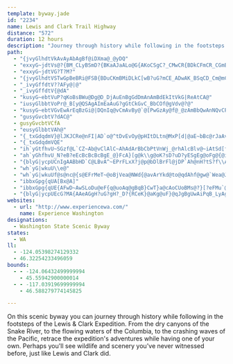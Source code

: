 ```yaml
---
template: byway.jade
id: "2234"
name: Lewis and Clark Trail Highway
distance: "572"
duration: 12 hours
description: "Journey through history while following in the footsteps of the Lewis &amp; Clark Expedition. From the dry canyons of the Snake River, to the flowing waters of the Columbia, retrace the Corp's adventures while having one of your own."
path: 
  - "{jvyGlhdtVkAvAyAbAgBf@iDXma@_@yDQ"
  - "exxyG~jdtVs@?{BM_CLyBSmD?{BKaAJaALo@G{AKoCSgC?_CMwCR{BDkCFmCR_CGmBL_CMuACi@AiCL{ACq@AcAAuBS_BEqBD_DSsB?kC?mCQ_D?mCMwCMuCBiC@gDe@iDDmCE_CJcBSS?SAiAC{@K{CDgBD{E?eFYuHe@mAGqBMqBXyCXeCe@oBIeCIkACU?}@AcCCeCC}JMo@AiL_@aJYqAE{MAcJAoE?mCAuA???[?iA?{B?mAJaKv@gAHqHz@wBMuBKkAEy@CkEOUAiAE_E_@qH[i@CkJi@yJOaACeBGk@CcNYcACoBGkCGeBEqCGqD]_CUiCPgCFqA@wA@a@?}@@qASmE?iJOcEG_DGqAAsAC{ACg@Au@AqAJqAYw@CoBGo@B{@Bg@BuB?K?}CDeCGoIQ_DLu@K_AMeCEuFGcJS_BEwBD{BDkB?iB?{@?q@?gE?oAG}COQAiCLeGMuHMcDKmRDcFEwCMoB?iA?wA?_CDuAEcCE{DSwBEUA_ALcBDmCU_@Cw@d@q@`@uAZcEnBcGhBo@RwEb@l@GyFj@gGYqEBuGD}C@cEKiEM}BDmA?qDK_BG}AAqBCaBCeBAiCG]?wD?{E?cDSgG_@sDYgFS_Cu@{CK{IuAqI{@{BSeBUkC_@_JgAsBC}CE_CC_CE_DDcCKmCM{HScCLgC[aD??gFDgHPeDAqA?yDA{CM{AIaCEuAGeB@_B@{@@cF@yC@mBCiB?cCBwSBeEcGEmDDcC?iFSgBg@cHR{Ba@qDL{AMqAKgBNqBN{GMQ?uOKmEGmFKuDKwB_CaMyNkC{CyMX}Dh@iBT}BZgI|@cGp@{TbCiBKcRET?iNCcSEuM?c]SqUDiG`@iOlAkM^?lGMrR}F?{}@AmC?kCh@eBhAuC`CkYwHcGu@mF_Cim@eJmAg@gAoBo@k@wa@_^wCs@cBReFhCyDfEiG~D"
  - "exxyG~jdtVG?T?M?"
  - "{jvyGlhdtVSTwGpBeBRi@FSB{BDuCKmBMiDLkC[wB?uG?mCE_ADwAK_BSqCD_Cm@mCRoB?"
  - "_ivyGffdtV??AFy@|@"
  - "_ivyGffdtV{@dA"
  - "kusyG~ebtVuP?qKoBsBWu@Dg@D_DjAuEnBgGdDmAnAmBdEkItVkG|ReAtCA@"
  - "iusyGlbbtVoPr@_B[y@QSAgAImEaAuG?gGtCkGvC_BbCOf@gVdv@?@"
  - "kusyG~ebtVGvEwArEqBzGi@|DQnIq@vCmAvBy@`@[PwGzAy@f@_@zAmBbQwAnNQvCPlCP~Cz@|BlDdElDlDfHdHlA`@hAGtW_SdCs@xDpDlFjDzBhBpEzBbHjDhDuB~CkDbKcQzAiBbDa@lBR~@s@v@cCt@uAfIaAlGwClAgAz@iBhLwDfCz@hCd@xC?dBm@pBkEzADjA?j@G|BWfBOdAKb@ClCaE~@yAlC}CpAeDz@_Gt@iCLwC"
  - "gusyGvcbtV?dAC@"
  - gusyGvcbtVCfA
  - "eusyGlbbtVAh@"
  - "{_txGdqdmV}@lJKJCRe@nFI|AD`o@^tDvEvOy@pHItDLtn@MxP[d|@aE~bBc@rJaAvN}@lJu@rDcw@`qBgH`Q_]l|@q_@v`AqE`Mg\\pw@iEvJmEhMgCtMoKpn@QdC?dCrA`UVjJFfF?dHg@fOkAnMo@`Gi@xC_BnI{EnS_AlE}@tGe@lGcBlQKrBKrFZfe@CfFOrE[fEcAzGcAtEiR~s@m@lC[`Cm@nIWdByAdG}@nFEvBCbFb@j_@S~IaCz^g@rJsAtOi@nMOpAeAfFOlBDlBn@fHNhQBtU`A|V`ApSThKZjEBrD_BvLy@`Jy@fM]~BaN`l@eAdIc@tHEnH@lLlAd`@n@vVNdCRzAn@~Bj@pAn@hAdFdGz@nCRdAHvA?fKT`BfClHn@fCfA`Hz@jExCjIvB|JnBnMz@zK\\`Cj@`CjExKrAtDlFtVbEzNrE|K|ArEhApE|HjVl@dDn@nFz@tEjEtOlChS~@vFhCnNbIf_@RpBF~BKpEo@dPFxAnAnH`@jDf@bLLlA`@lBbApCt@dA|AlAxD`ChBlCr@xAlDxJ|CzHlE|LdArDr@fDbA|GTz@lDnKrEfOfCfG~D`G`H`J~Qh^hAbBbFjFr@~@nBlDr@lB\\xA|ExXjBdNRtCr@|PHdEY|L?~CXfEbCtTDlDDxa@OfE[jBa@~@}ClFg@jAs@nDi@fM{@hYWtCiBtLOfDCxHQxBc@dCiE|Mi@rB_@fBiAxHwAtHsDzP{GzVeFxOwApFcCvL_CtJyA|Gi@tAo@jAiAxAsA~@{HlEu@j@}A`BsCzDaLbQyB|CqItJoH`JeEtFuJrNuJnJqLtKeB`AuEpA_CxAuFxIwC`CcD~B}@jAk@tAaCdIoBtEcg@bl@mE~EgHzIsA~BgIfQs@fBiEbNcLb`@cGrRiAvCoAxBkGlGo@~@wLdTaBdDo@x@eB~Ao@^{IbEwHvB_NxBik@`Kmv@nM_r@vL{rA`U}Cx@gClAsD`E_DjEcQ|WiPbTgBzCoB~DwQfh@qApEk@`DwAhKuDv\\k@bKMxJgCv]}@pPqAzYFjW[xJmB~V{@zI}A|Mg@|AkAx@cD~Ac@^uBlD}CfE}BlBe@RoA?mAa@_BYoALi@Pgj@f^wGrEgCpA_Dn@cBBiw@mBiBFwDp@cAXoCnAgD|BiHbJuAhAgM|GyAjAkAxAgBdD}BfD}GtImYp\\mAzBc@pAyCtQ[`Ai@dAmApAwI`HmCbBiAj@gCr@oH|@}Al@qDrC_C~AeNrHsBfBsG`IsClBaKlEwBr@yA?iBe@sJ{GoBYuBJu@TmAdAgGjGoAl@y@VgAC}Ea@oAC_AXuAx@qAhBuAvCcAjAoAd@sALo@GyAs@sAwAmD{E}BgBkBq@aCF{Bh@yM`FuAt@s@p@iA~AuAdDm@hDOlBEdBNxDnAlKZlAfBfEn@vBZxBLtC?rAw@xLEpEBtA~A|RHxABtDSrCiA~GeBdOMh@gDtI[jAi@`DOxAI`E^zMKxCi@`EaEpRe@lDu@fIq@jDcBlD_CrCkA~Bq@rCUlCIdCUxB_B`F}AfDmFzMyAlEy@~Dm@bIc@fEm@lC}@|Ck@zCw@lFyDxg@o@xEaF|Tu@hCaCjKoDnNYz@sApHKhB@pBNtAb@vA~@zBbInMxCvGzBzJR`CEdBm@tLiBx}@|AlKxArIh@tETjDrAr`AF~BRfClAzGH~@nAvB|DfF`@x@vArEr@tAzAjBrNzNtClCxDtBpBvAjHnIb@\\~CrApD~@n@`@xItQ`ClFhBzCrCfDd@b@tM`HfDfCh@j@Zl@|AnGRpALrDVlBbCfId@pBt@bHt@xJ@fAYdDs@`EErAJ`B\\bBtCtIb@xCRlDtB|w@\\lIb@`Er@rCdBtDh@~AjBxDfAxCtKrc@tFhMpCdJnBrEtLrSzG~NxEhL`GhMjLhXn@rBNv@BbCSbBe@fBcArBk@l@SFo@HsCe@wA@eAVqXbJgGdBmDd@sPr@kHP{A^{@^}B~A}@~@k@~@cAtBe@zAgCxNiDpSyAxHw@xCwAzCeApAuC`CmX`ReNnKaX`RoAtAoA~BeNp[gCtHmE`Li@vB_@lCcD~bA_@vSy@lk@SjOQp[IpByAtJ}A~FiCfGek@lbAaBpE}Lpl@{AjDyBlDwIrKcBfCaYr^cB~BcAvB{@`CcBnFgEhOe@pE?zCJ|CdAbNzAfPJzB?lBEl@rCDbB\\dC~@vAbA`_@|`@`HdHfHzGrAzBxClGbBrBxB`BbBv@lCd@vk@hArDOfZsBvs@aGp@KvBs@xBcAbDgC~AoBhAkB`BsDp@{BhAcGjGk]hBqGt@qBhBoDlAsBhAwA~CmClCwAhBo@nCo@jCMrHVrvAxUnFDnk@uGbCMhEL|Bl@bCdArBfAnBxAbDxDnNhUjCrDfEfEpFjD|R|JtA\\pBJtAK|Aq@nDaDxIgLnA_AnAe@bBY~CJlA^bB~@t@x@hAzB~B~H|@xAbBjBnR|H~CdApLhHzBhAtOvEfHVfD`@xBvAnA~AbAhCb@|CJzEEdBe@lD{ArHQ|D?~A~@rSh@|Ob@lEd@`Cr@dCdAdCd@`A|AxBlVbShC`ChDpDlBtDbAxC|@vErC~[tAtRl@tEj@jBh@nAj@|@rArA|@l@bBp@bBLpK_@z@@xAV`CjAvE`FfKvMvC~C~BxD~AjDbAnC|@rFNfCy@rJCtCh@~Eh@zAx@vA^\\vEfDtDhBbOpFnAlApFxHtAtBx@~A\\lAd@jDThGLfH?bBOhD_@~EkCpVuBbW_AzPs@jUO`CmB`P_EhZgCzSKbBg@|RQhCm@nCe@xAoAlCyNzTmB~CeAxBqIlWm@rD[Ve@?OLF~Aq@~AIl@gDxGmBjB_BfAyGdCwBfAa_@f]wCfDuApBqA~BeQ`c@oOlTmI`LwIbKqFzEkPfNgBrAcLlEeWxKiF`Diw@bt@}D~CmD~BaG`DyBx@aKfDob@nMiBp@eDfBeCxByBxC}A~CuA|D}vAvsEu@pDYbDEjDXzGx@`FdSty@lBzGnAxBbC~BbV|P|AjA^l@vDrIrCvH^xBd@dKN`ARl@h@jArDfGbBlB?zu@"
  - "{_txGdqdmVQE"
  - "ih`yGtfhvU~SGzf@L`CZ~Ab@vClAlC~AhAdArBbCbPtVnWj_@rhAlcBlv@~iAtSd[fEvF~AtApBdApA^|BVtBIpAShBk@jAo@fHmFvEsB|@Y`J}At|C|@`aAf@lDR|GdA`EjAlDnAlFlCfFpD|w@zs@tQhOj]vXvE~CvHtDpHdCdKjBxG`@bF?|DSri@wFzDSzJIxGN~Gd@hFl@tPvCzHdAzDRpF?`Pk@rDCxKZd[tAlORfgD~B|W^jDRpC^n@VxARvGzA|EjB`D~AxExCbChBfGdG|FzGbD~ErCfF`DfHzOrb@lj@n{AfEfMbAtDjB`JtA`Jp@rGlCf_@dArJfA`ItWfuAbM`n@bFbTpXdbAnBrGlAfFnBpMbBhZr@fJhBtMtCzLbBnFfCpG~Rl`@|IfPlC|DpFjGv[hXjHlElGbC`GxApI|@|E?fJk@fEu@hCq@nM_F|GuB`a@yOxMaDdMgBpE~Y\\jDLhBLjEGfF}ErgA}H|kBqElcAyExiAs@hOOlB]rCa@vBcAzCcArBuBxCcA~@cD`CmShNyCdCqGlEkArAc@l@c@dAa@jB[fDB~A\\rD`n@|}BnChL|DjTtBrOpBbSx@lLr@|RlLhsH~J|gGj@bR`HtqAt@zPhMn|EXlGn@xHrApInAxF|[dhAhsBzgHnCfJxA`ElCrGfFnJjuBtzDvExJxBlGbEnOnp@deD`@~Ah\\|_AlCfI|Lhn@ja@bvBxLno@t@dJTvKpB`uAn@vg@?fIU~LeAlNc@dEgDvT{EbZ{Gtd@m@~IsA|w@CfEDzEVjJhCpo@^lEr@~EhAdFd@zAbB~EbBbDdAnBzVx^tFvIxDjFjCfChBrAhfA|s@xBjBjF~FlE`HjAzBvAdDfMd^bArCb@jBx@xEPnDB~B]d\\HxBb@xErItc@fL`k@pBzPpCtW~@`Mb@bKDpDTtn@o@`b@m@dk@ZtIZlE~@bIjKxfAbEzW`EbUpAzJf@fKd@x^RfD\\lDbNfjA|AdH~BtIn@rCl@dDhBnT`Jbs@j@lD|@fDxA~DfTza@`B|Dj@fBt@fDd@pCxQ|jArBdJbb@j}AdDzJp[t{@fDbKr@rCf[fvArBzF~MpXxBlGtEnR|Ntp@vMt{@fAtJh@|IjAh]r@vN`Kp}AhN`wAlIhdA|@bHrFh^~AfH`CvGtMzZtAzDpZjeAhCzIbBbFlKfW`Tnf@jMvZnArBrA~ArBdB|CdBjStI`DlBlErDrCjDbBlCbSx]~ApD~A`G|g@~bCxAhJfa@d{ClOhkAfB~KbBnHxBtHz\\p`AnAfFbAdH^fExC`f@~@xIfFfb@h@fHX`FbGvbBTjDfAtGhBfGrAdC`JtMdAlB`BnEd@pB`@~BRzAl@rHjSz~CRfBh@rDt@hDvFtPx@hDdJbp@hAfJJ~ALnEq@nW?dBLbEbAlKNbPJpB\\xDrKju@hBvPvArRrF||@fClc@XfI?~j@NvJxBx_Av@lW`Nz}FItIOjGSzDk@bIc@fEy@pFgBrJaVtgAoClJaAxCeGtNq@lAq[zt@aC`FsFbKkbAl|AcE|EiDvD}T~O{CpC_DzD}CdG}b@ddAoIvQeUrd@}InRmFhKuAvD}BzIyAzI_ArJqB|w@a@`GmBhM}K`q@aA~GiA~Lk@dKYfIcExhBMtP|Bth@rEb_Bf@`O`@tIzHhy@x@zGzAbJ|BpJvAtEza@~nAlB`HnCtMbShlAhAdFlArEhEbMtMnYnAzCnAlEfB`J|CbQd@rF~@tSh@nEfQvnApBbJ`F|Pd@jAn@dA`AjAhAr@zAl@|RtD|Bp@hDfB|XhUxBdC~A`C`AlB~@dCr@pCh@zCVhCVbG?fl@d@zHn@nIb@rDXzAdClLlRby@z@nEf@|D`I`kApAbz@v@rIn@tDnBfHrAlD~ArDj[ro@lBbGrBfOrC|NtAjIjJle@dAzFp@dFTtCH~CHrGGtELxGJrCf@rFnApIh^xkAne@z{AdQ`l@lQ`k@dQhq@dBnIfDnRtBrIfFfM`g@lkA`F`L`BhFlAlJp_@vmDJzCKrBe@rBy@~Ai@j@cAl@uAL{F{@}AN{A|@_A~@sBnDqA|CSrAGdBBvCNxDTxAdBlINlBAvAIrAUlAcCtGqA~Da@~BoArKS|DCjBRfFdAhJ^|Bh@`BfBvCdA|Br@hCvBvJrDlHTv@t@tDPrB@jAIhC_@~FKrKs@lDOfBDlAx@rFHfBu@nNJvHEnL}D`qCHrCPxAl@xB~B`Hb@dCZfCPtDIfHQrGuAfLi@tJe@lDaC~KWrCI|DDjZEhCm@bL_C~_@UzFS|WDlFh@rIzF`n@VnDRpG?zKJlBb@fC`CnJZhBh@bEd^jmDb@dFFnA?|CYtDeC`M_@xCIzBDvCHx@p@lDhEhPxGbWfD|KvErLhYhp@lAjDxBtHb@xDDfD_Ar_@gAbNOrEH|BX`Cp@`Dt@pFTrEEnFMlDyFlu@s@dMOjJMpqALfGbE~j@h@rMr@l|@j@djA_@hGSjBeAfG_AdDo@fBo@xAsAdC}BxCih@fk@oKvL_AvAoBnDyN|\\iA`CyA~BgFfGgBxAsKhHqGfJaIdIoCfDuElH{AhD{CjIqBfIu@nEoLbdAmBhOuOxiAi@~CcAlEcHrVcBjIqHzg@iChWo@tEmAtFmClJcAvFM|ASdESbS]pGUfCUnA}BfKiDxMcBnDcC~C}GlGcBlBcBdCyBtE_A|ByAbFgInV}Qxd@yAlDoArByBtC{BbCcCzCoC~E_BnEmDzLwAlDiGzLiAlDi@dCi@fDS`CuA~b@EpAD~Ch@vG?hFmB|k@u@~F}BpKi@dDwCd\\aArHwG~a@qDfN_@`C_@lEIdEDfE\\rElFl_@x@dE|CzMrA|Hd@rDN|BZfGRfG?rFKbDqAfOaAlJqCjUo@jHEfDDrDJ|Bf@vDh@nCbBvF~BbEdM~OrXfg@|Ol]zAxFf@rDDvA@|DEdBe@`FsClLo@~Cc@nDGjA@zHXlEb@~D`@`IKfJsAjZEfMTl_@QrKM`Cg@zDe@lCoBpIyAzEmD`HiApCoApEmDxNsDzUmCnKkHd_@yVj~@s@xB}GhOqPzm@oFnSoBfEiPdYgBdE{CfMaFzMsCdLu@dEcBzLmG~l@cAjIuAxISdBIxIIz@_@rCu@nIOjAgGro@y@vN?zSJtEAjDShEc@~DyAxG{BbOgB|TQhIMvL|I~xBd@dGzDjXZdBx@lB~@lA|BdBpGrDxBxC\\`A^fBT|BNdQRrH`AfRdEdb@rEvt@n@zCZrCB~CY`L_@tr@BnDd@tNBbDY`DwBzHSdBKlENnCd@rCt@pBxEtIbDnH~@vCnA`HvBnStA`G~BxGpB`EbUp\\~@`Bv@jBzArE`AlEZlC^fFxAtq@?zI_@tKgCb_@oBnS_@`GYnFI`FBlEN`Ed@~G^lCrArIpCfLdArDbCbLZ~B\\`EN`D?rDOpEcAbHmCfLu@tEW|CO`EAjAJ|Dn@jG|@rEb@~AhClGpN~YbCzFfArDdAxFr@~G~A|KvYlkArAhHb@|C`@zEr@|Zl@v`@?zFSxEc@fFcB|Oy@zJQrEI|JJvElAnLbC|ZJfGAnAOdCy@fFi@pBs@fBs@vA_DvDoBvDuEhP[lA]xBQ`FHdg@CvRUjGMxA{@nF}AxFmBlE_A~A}HhJsApBuBvDwBvFy@zCmEbR}DtRmYnqAeKpc@m@fDWxBg@xGKlC?bG^lMrAzOBhFI|AmBzPUlCm@`]IxL^fG|@dEh@fAnC~Dv@rBRzAFdCKdB_@bBi@bBg@xBClCjArHDlAYhHLdCxB`Q@tAVdEXxCz@fE`BrEvBlEp@x@hC`ClGdCx@l@dBlC\\r@b@~A^pCCfDs@tDIlBFv@~@rDb@nAx@xA^VnAZrD\\r@r@~@dCn@lCT`CBlCU~E@dBNfAnKp`@fHpVNd@vDxEtA`Cr@jB|DpPx@rFxAvUN~FAhGJpBh@lE^~A~A`F`HzNlBlDhEzJxDnKtLn[fA`CdApB`BtBzArAlK`LvA`BhCvD`ElIx\\dv@hMjXvC`F~BxChBhBlD`ChCrAfD~@|Ft@|BDxGMtKe@lBo@rGyF|RoNrBeA`AW`AEdAB|Bd@|F`C|HlC`CjA|F`FtC~CvCzEhJvMzB|Dx@`Cv@xDzAbZl@tE`A~DbAfC|@dBtPdVrAlCn@jBr@~CZfDDzBE|AWfDc@fBw@zBsIlRqB~D_AhCe@bBc@nBy@~GOfE?xCJdDl@`Gb@xBv@hCrb@`vArRbn@pCrJxAlHdAbKfC`p@SpIS`BuCfPOnBIrGNrDh@~D\\bB`@vAbI|StJv[vE`Nr@`Dn@rEZzAx@vDf@tAxBrD`I`JhElFbBfDlAvE`@rBF~@CnCOpBYdB_@fAsCbHc@xAYdBOrBBrANvBXtAbApB`AlArBdBbAtAtAdDvAhFrCrIrClGx@`Bh@h@xBxAxA^xEXfFF|@PvBfAjCfDrAvDnAjJdAjDbAjBrAxApB~Ad@n@xAjD\\lC`BtObBnI^~E`@dBnAzDXrAbDjVbEzXhCvNjKj^hDrHvDzJfCdIhCbL~@jURdBt@jDnCpPlBnQ|BbXX~Ad@zEx@hY?zDYnKBxArAzJ~BtN|GhZrChHpCrFT|@H`EKfE?lDb@`OAfEQtL\\rDh@`DbBxHpIjWtIhYtAlDhAxERtANjDClGk@nDi@vBc@~CBxATtAlDzMlGtRvFbOhFfPfFzNvBhITjBR`GDlDUtC]vByAzFK`Gx@zRhBnUTtBRdAt@rC`ElJPx@T~BPbEdAdHh@|ITvB~AzJ\\lD@j@_A~QUxKU|VEtJIrE?|LGpBF~BNfB~@tHb@~ApAjDf@`C?rEHrA~@dBlFvG~A|BTj@l@zE^rA\\dAz@zAvGxGnAr@~@XfBXrBEvAg@dC]rAD|Dp@lDEtEp@lA?|DS|Bf@lC`Ad@b@h@r@j@rA^~AXfCfAvPNx@h@pAh@`@n@PXAn@UlBgAjAUb@?h@Bx@\\j@j@d@r@l@tA`@pDK|IRbElD~Vt@rCh@|@lBvBlCvDj@dAlAbE`@dC`@lGJlDKfC}@pEEf@Cv@P`Bb@z@tCrBv@|@l@x@~@tBTbAb@lDhBxVh@xCd@lAp@jAtAlArBv@l@d@h@h@h@bBDjAKtC@x@NjB^~BFx@G`CYrCC`BNxBjBtK^~C`@`M|@xEFf@BfBAf@_@~CMrBbAdLN|Hl@vDN`CIpBo@`DS~B?xATbIArLYdZUfG{DpZiB|KiAbGaJ`b@eAfEqFfR_A`FcBnOmAxHaNjp@iCzKqGhSoApFo@hE_@~GCjCZpJhB|a@VnLKbKi@xKoLp{AgD|c@k@bJm@tPs@~ZeBdl@e@nFkIfe@_AfHqGrs@wF~\\o@lGY`GMrJBrDtA~z@PrFZrFh@rG|@lHlFv[dAjHd@vEtFjo@~AfPbC|XPlGQlGYlDy@`EiAdEsCbGwInOsEvGsC`GgAxEk@tESdCK`ED`Ed@nH`Hpd@nBzOl@hK?`GOdEs@bI}Gvc@gA`GaQp{@mAfHy@fHo@fIyCdi@cA`MyAvL}AdIoAzFiBfLwBbUe@fIyBvMeQbaAaGp[{BhNuUhrAyW|eB}ErX{CtNWdHyAhIaChSqEl[aH`k@yFld@eAxKmBpOwBnUSbB{@~CqAdJ}B|IuChQuAzTYbIiAjQcBrWq@nIwAvJ}@|GgCxOk@xc@oKfg@wHzUaAhW`AraAj@hbAUhp@mBfW}G~c@kKna@}SoQk`@eUwb@oQyr@wBk[?iu@vRk[fLwN|A}P}DeSgGoIgAalAW}k@uQ{q@e\\ck@mUgM_BmO?wHVuT|G}MfAwHo@kD{AmJfBkIlBsPvD}gCni@}PdD}vCbn@qI~AoK~Bwj@hLah@fLeL`DwsApf@mp@rUesD`sA{FfB_ChAkh@|QmEfAyB^}Hp@o\\rBsC`@mCh@_Dz@}Br@sF`CaIdFkElDkTnSqArAyD`F}ExHkq@trAyB~CmCbCy@n@cEtBirA`q@wJxE{PtHeHxD_EjC{JhF}UrLmFtC_OfHiT~Ku\\dSu_@zR{HrHyG`JkNvV}DtH}h@~`AgQdZsm@rfAwFxKgWxm@kAbCwB|DwRlY}MlNygBjcB}i@te@g{@xt@yBfBaDtBeCpAqC~@uBf@qHhAwGrAmI`Cwj@vRcCl@iQbCiBf@sDxAuZvNaq@nRy[jIsjAhXgm@~NiFdBwBxA{LlGgDlAsCv@iEr@uZtCyFb@sFDeMy@uNiBmGgAkGu@cE]qIAwCNmIjAmHjBy\\nJcJrCih@nSkHxCob@~RsQdJaKtE{NxIqGfEob@nUq\\jRaBrAaAfAmCdE_BrDwGhScArBqAxBiAxAuClCsC~A_Bj@iARgD^}@Cy|@mFoN{CiBSgCEaAJL~@tEnR^tBXfD?vBE`Ck@nHu@vIuAbMeLyCe@fE"
  - "ah`yGhfhvU_N?eB?eEcBcBcBcBgE_@}FcA}[g@k\\g@oK?sD?uD?yESgEg@oFg@{@iAs@eDkBcBg@{@?oKg@uASuEiAqA[y@Q_XgJsIwB}DcAyAe@oAa@sD{@oAg@kFaB{LuDkWsIcDcBkASmMkDy@[m@S}FcBs@[iBu@uDaB[YyBkBkDkEuBsEsDmLIa@s@gEe@qC?sSBiCNyQB}H?I?QHm]DgOOoMCgCg@wGyCeWEYg@gEg@{Jg@_D{@kMReV?mP?iE?iF?qMf@uQ~Hg^rNaXrCyGp@_BDKN]lSe]EFbHmLtDmGnBeD`_@kn@xBuDJOxBqDr_@go@bBkCdAaBrKoP`Uq_@fJsNjHwLz@{@bB_DdLgSb^ej@"
  - "{blyG|ycpUCnIgAABbHD`C@LBvA^~EPrFLxX?j@p@bDlBrFl@jDP`Ah@nH?tS?f\\Abb@RvDf@|BdI`PTzABL^RHxMCrYEzd@Gbh@QplAmA~FcChBof@DuH@yGzB{CvBiBlFc@nCcA~Z{@zGcCrKcD|KeBxCOVq@r@iCjCwKp`@sUpz@Ql@aY`cAcUzx@M`@Mf@MbBmAhCeFdRyCzUeAdLiDldADjDqB~m@TnPFzL?x@ZjL?vQ?`D?fCBxB@xAB~A@bD?T@nB@hC@j@?pB?hIFPXfAjAfELdDInf@C`MC|WPrFRrYcApm@eAhQCXcA~PMjRm@d_@Y`QL|O`@jRbAjd@~@le@n@rZHnDCrP??S~tAEpW?t@CxpA?fAT~m@nK~|@ZbCdEz]hAlJM`c@?`VVzBBTlLbRfAf@dA~EbChWZxE~ChXn@dE`@bCv@~JBjY^jEzDzPpAhIh@hPPdDHxAxApVlAhPg@hJmGjYc@vDwBvMA`FK~UQLEhJ?i@EfJAfAKxIk@nh@_B`j@PvPZbCF|QL`ABvDPnUrArPxCl_@zCfc@e@tGyBjFi_@je@gFnJsAdDc@fGqAhl@~Bh~@Bp@@XFvAGjoAAp@Y~k@@dpASly@AfC?~EGxGYj_@A~HAhKkAfdCqCnbGKrYGrQ]zz@HtHbAtHZzAd@zAXz@zl@bvA^tAPL`j@bqAk@qAzCfHj@rAnQla@|]|x@hXjn@b@zAVRlWfm@xlAdrCbFlLnw@vfBbDhJ~CrF~~@lzBj`AxyBQ_@fDzHzJnVxKjWrAlDf@fBZbCHzAMxMi@foCE~MFvEQbwBAtUExf@CtFd@rC|Orf@nBzGTxA?~Z?vQ?lX?bg@?jl@Hvd@Ai@Ft[AfIA`PFne@N~v@Mdi@DhHr@`DxAxDxBtE`BbBb@bAh@^"
  - "wh`yG|wkuU\\e@"
  - "wh`yG|wkuUf@s@nc@{s@EFrMeT~@oBjVea@NWd{@avArYkd@to@qdAhf@gw@`Wea@JO`EsGZe@R]PY\\m@t@qAdCwCxAyAdCeCvCsC`DeBxI_HjCeBpCsAtEoAzEkBnCi@dOeDnb@gJbj@eLnr@yNpLqCrBg@`R{GlCgAbBuA~Ag@bUeOjNqLjHgGbOoNp@o@hLkLt@_@jDoDnDsD`KcJ|BsBj@S`@MtB{AtAm@hDs@hIaAfGi@f@EtCY\\CbHq@zAOj@GrLyAfd@qEzi@gJLSzAEbHaB~LoBzISn[Z~MLdIHT@nMLnDDlNtCvIrBdFlAnEdAtCs@h@m@bCiBpCiEh@oJJqCVoG@WVmGDqAd@mGlAwRbCk`@lAgSfByYvAuU|@u\\DqAK}SwA_Xw@wGGg@u@gGqCyOeEiRm@oCyFeOmBcDYq@DF}EcMoN}]gDmIgGsN{DaJaEwMq@eEKeAUmCMwAa@mE[gBQ{Bm@gHHaHRqD`@sHGoR_@_GiAyFqGmPqCeFiDgIqC{IQ}D^}JtAqFfDeJ\\}@X}CCaJ_BcS_BsNqCsGcGuJwAiDcBcLB}JZm_@Bk@AV|@gQ\\yE`@iFlA}KFoAn@qNBcJ[eOHuBlNev@vWisA^gDlM_q@lB{J`Pwy@xRqcA@KjR_bAVsAjMk[Rc@hFqM`F_MDs@pa@ccAfBuIb@mI?wD?}DG_XtAs^VuB|@qQFqAf@oJ~Cil@PiJ?kGk@_HIaAeAsGoGeXBL_CyJuA}Ea@uA}Lwd@cV}{@Ic@_@cBgF{VqA{IqLyu@MaBEaAKcDy@sXcAc\\i@_Pg@aO[iDqNmg@{@qF@_CDoI@cB|@sWd@{PXwDHgABWB[h@yGz@_Np@wMPiDrBc`@rAmWd@iJfA{SlCub@~Em_AJkBrCgj@|Ccm@jBu^hFycARoDBi@pD{p@h@{J`@yH^qHjAaUPoD^aL^gLLcHRwKHmETeL@]EuQu@yHuByMeGy_@{CeNiG}]oCyPO}@aKck@yDiTQgA_Cct@aAq]"
  - "ibbxGpg{qUA[Bx@A]"
  - "ibbxGpg{qUE{AFwD~AwSLoDu@eF{q@uoAq@gBqB}CwT}a@cAoCUoBMs@?}[?eFMu`@Eil@?sAAiIQ{AQsWYye@EaGAcCWsMW{A{A_G{@wGGa@_@sFMqE?{A@i]@ig@EsAIwDIkD?UE_BEm@y@}Lq@sF_AoF[iAc@sAmCyKyBeIY_AcDgL{BqEwDwDcCaCcIgH{GuIk@mCqJwc@_FkUS{@SaAiB{IMk@WqAm@wEFf@_@qC_@aKXuGbAqVDw@`@yJl@eLPaDtBuQZcIFaBKkGoBgLG]qCsPUia@{Fwr@c@yVmAoQa@aFQoBo@wHuB{Q_DqSgEaZoB{Mq@uEcAwCmAoB}BgA{NaHqNeEqU{IwGyFgBiC}@wCcKei@uB{KiDsOgEsFeFwE_EoBmDiDqAcCqAwFqA{FmCyHmC_FqKgPaBoC_MqS_FoKkB_Fe@gAy@kC_AuCiBkFk@uBo@cCqC{JcEcY_AqDwAuCuAkBsIgLiG{UHZ}A_GuKec@qAsFEUqJqf@y@eDmCuJmd@m`Bm@gFUmBC}AMgJq@mHeA_FaEaOoC{JuAqDO_AAM{AeFiAqDUs@cB{GqA_F_BeGeC_HyA_EiBwCuHmKcB_Ca@Y}F_EmBcC_McLcFyDwFsF}GkMsBwCyF_G{McJcDmAeFSyQAWYyM}BeCRmLjEqGhCqC`AwFfBeGnB}@XmDnBgBnBeGhJyE~EeGfBcE?mAg@qKoIiF{BuCu@gE_@wEXUR_CX_JpD_Dj@{ABoOJeBBaGDuCf@qAf@eDd@qBf@MRyBXiD?mNcBqB?mJuAcCK{CAqKE{J?q{@Ah@?qg@AeO?iT?]?mOzB{EtAyAl@iPhKgAx@oDjCqFdFmF~DgEnBiGd@a@HkLdBqMvDoBx@}CnAqDj@oHpBiD`BcBtA_AXmL|JcLhHmElB{@t@_B?iAJqGDh@A}FDqA?oCBcD?mDJqDEeDDeB@kDB}C?C?}A?_E?"
  - "{blyG|ycpUEcG?MA{AAeAGgH?uG?gH?_D?{RCeK}@aKg@uF}@qJgBgUwAiPqB_LyAgHi@oBcAyDqB_FiCsEiKuOcNuQW_@mGkJyNeTeHsL_GmM]eAQe@sBiGwBcJgBaMeBoQuBkf@w@o]@cH@_Gb@{GD]n@uFvFeg@~AmNCaAv@iHbA}Ip@oJq@wr@c@eUM}Hw@wIqBmb@UwX[mTi@_MqAiHqJsa@u@mCgDuLiF}JcFuHm@}Aw@y@}Y_l@Ms@[Mg@aAcJiQmRy_@_IiOYs@Oc@GQmFqKaKaPaEsGuCwFeI_PkCyBKI_Am@w@SgCm@gBs@sA{AuCaHqDoKsCeIqCcIcAmCOa@kBaF{BaHqBmGuC}H_CsGsAqDuAcCqBkE_CkCw@s@i@?W?aB?_@Jm@L[\\y@|@q@`@iAfAcCtA_@t@_Af@cAfAi@Ra\\|L}Ah@uChAIR_HtB{EnBuCf@i`@_@uGIqEI_Dm@mE{B_BoBmAcCwBwNy@mGiAkFkSmz@yIq^gEmMeJySmAcBkD}BmD_@iRDuC_@iJeDcOcKmKyEqUeKkLoGwUqQyFwCwCg@iDAcHCkOLiJu@iC_@yHcCwAaAu@a@mFwD_NgMuHwHeAm@mGgAqD?qCa@mDRgAXiBhBeI~SuAlDyB~DiJdKcBtA[l@[?gCbBw@J_Bf@uGSiFf@_BXkDpB[Di@l@_AR_EbCgDbBWGu@n@iCl@[XcFf@MRqEXgHdDe@D_@f@q@Du@l@[?_@`@uClAw@l@g@Fi@l@u@DeBfAq@F{BnAkAPeH_@_EqCuFoB{Fs@cDRa@JoA`@eAx@_CnA_EnAqAz@Y?eBfAu@DIRUEw@l@g@?iFpCgJjDSXu@D_KrE_ALg@f@i@D_OdJCReEnByFtAkBJoAFmCfAqChBuGzGiGrDu@LsFnBuPfA{I`@m@XyBL_B^IRuH|BeC`AgCt@iGf@qYnAMPyC?w@f@gCf@MXmCn@qFDqB?a@EcWwCqAg@_AE{MyDyFKiMtAmHMqG_@aIGsOKWRwHbCy@`@{CpCkE`H_JvZmEdK_BtAqLfEIRuCr@WXu@FQXq@LQXe@EwE|BsAJaCPS@{A`@qj@oA_Cy@iBiBeA_B}@sAm@gMtAiYLmGIuM]iHTgWt@aYc@iHqAiHiCaG_FcIcf@mm@_Xw\\qDgGM_@w@eC_L_b@cHaSqD{GqGgKeAkCqAuBgAyDmJo`@cBgFqGqNmQaXcAaBaPmWaQ}XmFiM{AsFcLsm@_@}C?_DZiG`Fob@jHcVzD{FxDqHpGwUfEkMtBoG|Mia@pG{Rv^cbAnQcf@lDeKjAmEh@qJBqAp@q^?[^_EvGoSt@yEhJiZbA{Fh@aGFaSPe\\l@aKpAwJrDeOxLcb@lGkOdFwH~JcJfLyGlR}KpBaBz@}AhMy]~B{FpBiCzIcI~DcBbAg@~BaBjC{A~AcBbBcArCaApCoA~CeBpBiAbYa`@vBgF`GiV|G{XlFqTpBwLhHa`@|E{XvC{Nt@eCpFaMn@aAnHuKnNmUrLeUvFiNpSgh@xMa]|FyRhJwX~AqKv@_JtF{jAMgGmKm|@uAeEgCmEiDkEmWsRqByDmR_o@_BeJyJ}fAcAaMsA_JcEk{@KiIByEByDDeA@IDaAJ}CNaE@MRoFDcABeALgDFuBP{En@uMJkJ@SPcGXuI`BqO`CcUrCuRt@oFj@{DXmG@[CiAFkELoH^cHT{GRuGXoGViHFgG?uG?cHBmG?wHB}HHgGc@qG??i@cIM_Bq@gECmAA{@KmL?oH?}C?wBEmi@C{Y?g@Qw[iAiODqCbBa`@IbBvDe{@LoAAYLsEHaA^iHh@iHBkCBiClA}OjDog@jBoXh@cDl@qBfAqDzBwIdCoTjCgSvDcTl@cIZkQa@yOJkIxAiTBeKQmEg@gFy@uIYqCMuLb@iOz@aMbAiHlCcItCuGdCsDRSjCiCpCwBxFoBlHaFzB{BzDeDdNe@|BGhGcA`GkBtBmAzJoDvDkAz@e@hHiGtC_FpAkDz@eEl@yV^kETaBzBsP^{G?iCmBmKm@aG^cJ?aFiAuMAo@C_AGiCGwC^mEl@oBxAcC~DmE~CoBhLcCp@a@p@{ApAyE~BoNzB}HhAiCbE_DbA_@hFoBx@{@lA}BRaAPqPMam@m@oFQ{AiAwDuDkJcAiDm@qB[cC_@qCu@iNi@qDyAkDsDsEyJyEiEsEmBsEc@oBOg@ESe@qJDyABwAHaFbAcIbAyEzBsCtBcCrB{CTkDLeJ_@oIGsJwAmMc@_Ql@mLBcDYeQRmJF_Db@kE~@mFtAkDpCsEfAkAHIlD{FzDsLpAqIxBgSZiNGqRAu@jGep@`@iEpHmw@l@sCpCiGbAgG?_F[qBmBwEuH}MqDwIw@iCm@qDc@gHCc@P{DBq@bA}DzW_c@lDcIhBcJ~Os|@fCmFd@m@fAcCV_Ap@eCf@kJ?ua@^kCh@iCHUjHuRlEoL~AwB~BaBzGqCvHyEvAqCT_@Nq@HUPs@Ps@Rw@J{@Hu@hBgOl@eDpBsFbA{AJQ`EmH~X_e@nDiG|ImQdBeFpF_Rv@qDrAmGdE{R`CmPF_@RwA|CyPbA{RC}h@qAmYIaBmDiUqH{[wFcPmAcCg@oASa@gNo[g@sAaDeJi@cCG]m@gCmBeF{A}BkCsEaBcDCIi@kAa@yAYu@SwA?gA?a@S{^AeJAmQIuiA@kA]iAi@wB_AaC_B{CqByAcFwFmDwC]YwAkBsAqBwBoHqA{EOa@gByEcDuMqD{LkHmWuC}HuBsIy@iDc@yJgBwUaAoTs@sq@\\sNn@oQh@}IXqEr@eH`CyJzOip@jMk`@~Ha[HWb@wC^aGBaCBoFZsEz@mG~AmJtEcXnDiRLk@dJaf@bAoIVuG?}BB_Eq@mG{BcIc@cAeB}DuOaZwB{FcBcIqAwKQmEEkDG_HSyUYmMI_RAuBIgVAiD?mG?aGCoGC{G?sFCiGBaGI_G?uG?uF?}B?iC?{GGuGMyFE}AG{A"
websites: 
  - url: "http://www.experiencewa.com/"
    name: Experience Washington
designations: 
  - Washington State Scenic Byway
states: 
  - WA
ll: 
  - -124.05398274129332
  - 46.32254233496059
bounds: 
  - - -124.06432499999994
    - 45.55942900000014
  - - -117.03919699999994
    - 46.588279774145825

---
```


<p>On this scenic byway you can journey through history while following in the footsteps of the Lewis &amp; Clark Expedition. From the dry canyons of the Snake River, to the flowing waters of the Columbia, to the crashing waves of the Pacific, retrace the expedition's adventures while having one of your own. Perhaps you'll see wildlife and scenery you've never witnessed before, just like Lewis and Clark did.</p>
